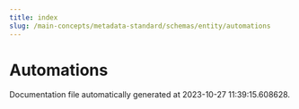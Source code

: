 ```yaml
---
title: index
slug: /main-concepts/metadata-standard/schemas/entity/automations
---
```


# Automations

Documentation file automatically generated at 2023-10-27 11:39:15.608628.
